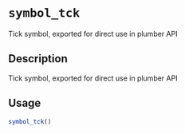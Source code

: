# `symbol_tck`

Tick symbol, exported for direct use in plumber API


## Description

Tick symbol, exported for direct use in plumber API


## Usage

```r
symbol_tck()
```


